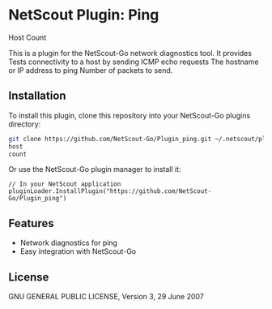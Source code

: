 # NetScout Plugin: Ping
Host
Count

This is a plugin for the NetScout-Go network diagnostics tool. It provides Tests connectivity to a host by sending ICMP echo requests
The hostname or IP address to ping
Number of packets to send.

## Installation

To install this plugin, clone this repository into your NetScout-Go plugins directory:

```bash
git clone https://github.com/NetScout-Go/Plugin_ping.git ~/.netscout/plugins/ping
host
count
```

Or use the NetScout-Go plugin manager to install it:

```
// In your NetScout application
pluginLoader.InstallPlugin("https://github.com/NetScout-Go/Plugin_ping")
```

## Features

- Network diagnostics for ping
- Easy integration with NetScout-Go

## License

GNU GENERAL PUBLIC LICENSE, Version 3, 29 June 2007
